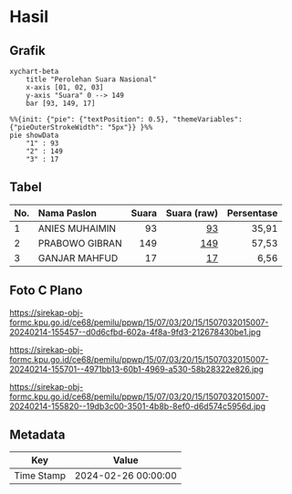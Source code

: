 # Hasil

## Grafik

```mermaid
xychart-beta
    title "Perolehan Suara Nasional"
    x-axis [01, 02, 03]
    y-axis "Suara" 0 --> 149
    bar [93, 149, 17]
```

```mermaid
%%{init: {"pie": {"textPosition": 0.5}, "themeVariables": {"pieOuterStrokeWidth": "5px"}} }%%
pie showData
    "1" : 93
    "2" : 149
    "3" : 17
```

## Tabel

| No. | Nama Paslon    | Suara | Suara (raw) | Persentase |
|:--- |:-------------- | -----:| -----------:| ----------:|
| 1   | ANIES MUHAIMIN | 93    | [93][p-1]   | 35,91      |
| 2   | PRABOWO GIBRAN | 149   | [149][p-2]  | 57,53      |
| 3   | GANJAR MAHFUD  | 17    | [17][p-3]   | 6,56       |


[p-1]: https://github.com/gigit-pemilu/pemilu-2024/blob/main/pilpres/hitung-suara/sub/15-jambi/sub/07-tanjung-jabung-timur/sub/03-mendahara/sub/2015-sungai-tawar/sub/007-tps/sub/paslon-1.txt
[p-2]: https://github.com/gigit-pemilu/pemilu-2024/blob/main/pilpres/hitung-suara/sub/15-jambi/sub/07-tanjung-jabung-timur/sub/03-mendahara/sub/2015-sungai-tawar/sub/007-tps/sub/paslon-2.txt
[p-3]: https://github.com/gigit-pemilu/pemilu-2024/blob/main/pilpres/hitung-suara/sub/15-jambi/sub/07-tanjung-jabung-timur/sub/03-mendahara/sub/2015-sungai-tawar/sub/007-tps/sub/paslon-3.txt

## Foto C Plano

https://sirekap-obj-formc.kpu.go.id/ce68/pemilu/ppwp/15/07/03/20/15/1507032015007-20240214-155457--d0d6cfbd-602a-4f8a-9fd3-212678430be1.jpg

https://sirekap-obj-formc.kpu.go.id/ce68/pemilu/ppwp/15/07/03/20/15/1507032015007-20240214-155701--4971bb13-60b1-4969-a530-58b28322e826.jpg

https://sirekap-obj-formc.kpu.go.id/ce68/pemilu/ppwp/15/07/03/20/15/1507032015007-20240214-155820--19db3c00-3501-4b8b-8ef0-d6d574c5956d.jpg


## Metadata

| Key        | Value               |
| ---------- | ------------------- |
| Time Stamp | 2024-02-26 00:00:00 |



